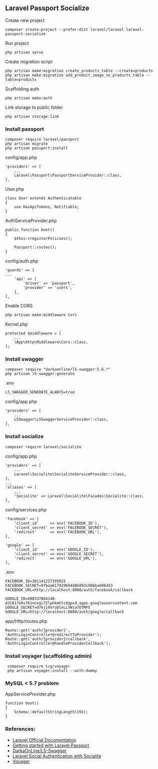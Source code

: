 ## Laravel Passport Socialize

Create new project

    composer create-project --prefer-dist laravel/laravel laravel-passport-socialize
  
Run project

    php artisan serve
    
Create migration script

    php artisan make:migration create_products_table --create=products
    php artisan make:migration add_product_image_to_products_table --table=products

Scaffolding auth

    php artisan make:auth
    
Link storage to public folder

    php artisan storage:link
    
### Install passport     

    composer require laravel/passport
    php artisan migrate
    php artisan passport:install
    
config/app.php
    
    'providers' => [
        ...
        Laravel\Passport\PassportServiceProvider::class,
    ],
    
User.php
    
    class User extends Authenticatable
    {
        use HasApiTokens, Notifiable;
    }
    
AuthServiceProvider.php
    
    public function boot()
    {
        $this->registerPolicies();

        Passport::routes();
    }
    
config/auth.php
    
    'guards' => [
    ...
        'api' => [
            'driver' => 'passport',
            'provider' => 'users',
        ],
    ],

Enable CORS 

    php artisan make:middleware Cors
    
Kernel.php

    protected $middleware = [
        ...
        \App\Http\Middleware\Cors::class,
    ];

### Install swagger

    composer require "darkaonline/l5-swagger:5.6.*"
    php artisan l5-swagger:generate
    
.env

    L5_SWAGGER_GENERATE_ALWAYS=true
    
config/app.php
    
    'providers' => [
        ...
        L5Swagger\L5SwaggerServiceProvider::class,
    ],

### Install socialize     

    composer require laravel/socialite
    
config/app.php

    'providers' => [
        ...
        Laravel\Socialite\SocialiteServiceProvider::class,
    ],
    ...
    'aliases' => [
        ...
        'Socialite' => Laravel\Socialite\Facades\Socialite::class,
    ],
    
config/services.php

    'facebook' => [
        'client_id'     => env('FACEBOOK_ID'),
        'client_secret' => env('FACEBOOK_SECRET'),
        'redirect'      => env('FACEBOOK_URL'),
    ],

    'google' => [
        'client_id'     => env('GOOGLE_ID'),
        'client_secret' => env('GOOGLE_SECRET'),
        'redirect'      => env('GOOGLE_URL'),
    ],
    
.env

    FACEBOOK_ID=301141227295025
    FACEBOOK_SECRET=9fbaa617929b84d8b893c986ba606dd3
    FACEBOOK_URL=http://localhost:8000/auth/facebook/callback
    
    GOOGLE_ID=498337084148-d31817o0s761nnsgi72lphkmhtcdgpsd.apps.googleusercontent.com
    GOOGLE_SECRET=O7ej19VroDleLLVWja7DTMP5
    GOOGLE_URL=http://localhost:8000/auth/google/callback
    
app/Http/routes.php
    
    Route::get('auth/{provider}', 'Auth\LoginController@redirectToProvider');
    Route::get('auth/{provider}/callback', 'Auth\LoginController@handleProviderCallback');

### Install voyager (scaffolding admin)

     composer require tcg/voyager
     php artisan voyager:install --with-dummy
    
### MySQL < 5.7 problem

AppServiceProvider.php

    function boot()
    {
        Schema::defaultStringLength(191);
    }


### References:

- [Laravel Official Documentation](https://laravel.com/docs)
- [Getting started with Laravel Passport](https://scotch.io/@neo/getting-started-with-laravel-passport)
- [DarkaOnLine/L5-Swagger](https://github.com/DarkaOnLine/L5-Swagger)
- [Laravel Social Authentication with Socialite](https://scotch.io/tutorials/laravel-social-authentication-with-socialite)
- [Voyager](https://laravelvoyager.com/)
